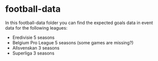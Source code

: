 # football-data

In this football-data folder you can find the expected goals data in event data for the following leagues:
- Eredivisie 5 seasons
- Belgium Pro League 5 seasons (some games are missing?)
- Allsvenskan 3 seasons
- Superliga 3 seasons
